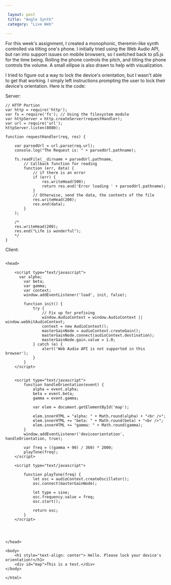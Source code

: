 ```yaml
---

 layout: post
 title: "Angle Synth"
 category: "Live Web"
 
---
```


For this week's assignment, I created a monophonic, theremin-like synth controlled via tilting one's phone. I initially tried using the Web Audio API, but ran into support issues on mobile browsers, so I switched back to p5.js for the time being. Rolling the phone controls the pitch, and tilting the phone controls the volume. A small ellipse is also drawn to help with visualization.

I tried to figure out a way to lock the device's orientation, but I wasn't able to get that working. I simply left instructions prompting the user to lock their device's orientation. Here is the code:

Server: 
```
// HTTP Portion
var http = require('http');
var fs = require('fs'); // Using the filesystem module
var httpServer = http.createServer(requestHandler);
var url = require('url');
httpServer.listen(8080);

function requestHandler(req, res) {

	var parsedUrl = url.parse(req.url);
	console.log("The Request is: " + parsedUrl.pathname);

	fs.readFile(__dirname + parsedUrl.pathname,
		// Callback function for reading
		function (err, data) {
			// if there is an error
			if (err) {
				res.writeHead(500);
				return res.end('Error loading ' + parsedUrl.pathname);
			}
			// Otherwise, send the data, the contents of the file
			res.writeHead(200);
			res.end(data);
  		}
  	);

  	/*
  	res.writeHead(200);
  	res.end("Life is wonderful");
  	*/
}

```

Client:
```<html>

<head>

	<script type="text/javascript">
	  var alpha;
		var beta;
		var gamma;
		var context;
		window.addEventListener('load', init, false);

		function init() {
			try {
				// Fix up for prefixing
				window.AudioContext = window.AudioContext || window.webkitAudioContext;
				context = new AudioContext();
				masterGainNode = audioContext.createGain();
				masterGainNode.connect(audioContext.destination);
				masterGainNode.gain.value = 1.0;
			} catch (e) {
				alert('Web Audio API is not supported in this browser');
			}
		}
	</script>


	<script type="text/javascript">
		function handleOrientation(event) {
			alpha = event.alpha;
			beta = event.beta;
			gamma = event.gamma;

			var elem = document.getElementById('map');

			elem.innerHTML = "alpha: " + Math.round(alpha) + "<br />";
			elem.innerHTML += "beta: " + Math.round(beta) + "<br />";
			elem.innerHTML += "gamma: " + Math.round(gamma);
		}
		window.addEventListener('deviceorientation', handleOrientation, true);

		var freq = ((gamma + 90) / 360) * 2000;
		playTone(freq);
	</script>

	<script type="text/javascript">

		function playTone(freq) {
			let osc = audioContext.createOscillator();
			osc.connect(masterGainNode);

			let type = sine;
			osc.frequency.value = freq;
			osc.start();

			return osc;
		}
	</script>




</head>

<body>
	<h1 style="text-align: center"> Hello. Please lock your device's orientation!</h1>
	<div id="map">This is a test.</div>
</body>

</html>

```



